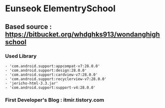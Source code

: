 # Eunseok ElementrySchool
## Based source : https://bitbucket.org/whdghks913/wondanghighschool
### Used Library
    - 'com.android.support:appcompat-v7:28.0.0'
    - 'com.android.support:design:28.0.0'
    - 'com.android.support:cardview-v7:28.0.0'
    - 'com.android.support:recyclerview-v7:28.0.0'
    - 'jericho-html-3.3.jar'
    - 'com.android.support:support-v4:28.0.0'
### First Developer's Blog : itmir.tistory.com
